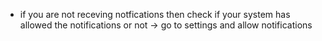 - if you are not receving notfications then check if your system has allowed the notifications or not -> go to settings and allow notifications
